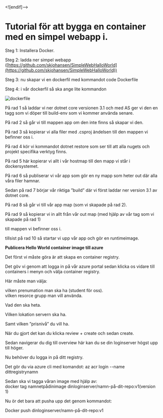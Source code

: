 
<![endif]-->

# Tutorial för att bygga en container med en simpel webapp i.

Steg 1: Installera Docker.

Steg 2: ladda ner simpel webapp ([https://github.com/skjohansen/SimpleWebHalloWorld](https://github.com/skjohansen/SimpleWebHalloWorld))

Steg 3: nu skapar vi en dockerfil med kommandot code Dockerfile

Steg 4: i vår dockerfil så ska ange lite kommandon  



![dockerfile](C:\Users\sebas\Pictures\dockerfile.PNG)

På rad 1 så laddar vi ner dotnet core versionen 3.1 och med AS ger vi den en tagg som vi döper till build-env som vi kommer använda senare.

På rad 2 så går vi till mappen app om den inte finns så skapar vi den.

På rad 3  så kopierar vi alla filer med .csproj ändelsen till den mappen vi befinner oss i.

På rad 4 kör vi kommandot dotnet restore som ser till att alla nugets och projekt specifika verktyg finns.

På rad 5 här kopierar vi allt i vår hostmap till den mapp vi står i dockersystemet.

På rad 6 så publiserar vi vår app som gör en ny mapp som heter out där alla våra filer hamnar.

Sedan på rad 7 börjar vår riktiga ”build” där vi först laddar ner version 3.1 av dotnet core.

På rad 8 så går vi till vår app map (som vi skapade på rad 2).

På rad 9 så kopierar vi in allt från vår out map (med hjälp av vår tag som vi skapade på rad 1)

till mappen vi befinner oss i.

tillsist på rad 10 så startar vi upp vår app och gör en runtimeimage.





**Publicera Hello World container image till azure**

Det först vi måste göra är att skapa en container registry.

Det göv vi genom att logga in på vår azure portal  sedan klicka os vidare till containers i menyn och välja container registry.

Här måste man välja:

vilken prenumation man ska ha (student för oss).  
vilken resorce grupp man vill använda.

Vad den ska heta.

Vilken lokation servern ska ha.

Samt vilken ”prisnivå” du vill ha.

När du gjort det kan du klicka review + create och sedan create.

Sedan navigerar du dig till overview här kan du se din loginserver högst upp till höger.

Nu behöver du logga in på ditt registry.

Det gör du via azure cli med komandot: az acr login --name dittregistrynamn

Sedan ska vi tagga våran image med hjälp av:  
docker tag namnetpådinimage dinloginserver/namn-på-dit-repo:v1(version 1)

Nu ör det bara att pusha upp det genom kommandot:

Docker push dinloginserver/namn-på-dit-repo:v1
